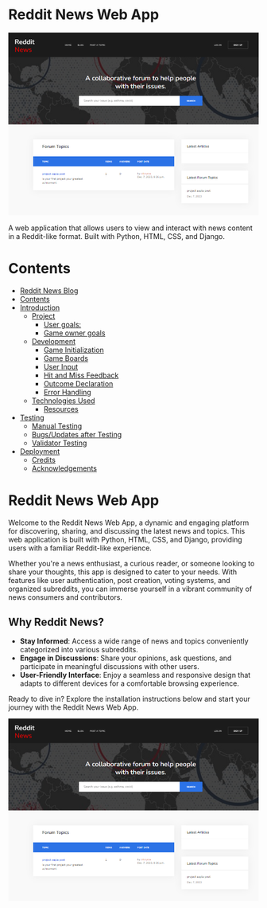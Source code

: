 # Reddit News Web App

![image of Reddit News Blog](Redditnewsblog.png)

A web application that allows users to view and interact with news content in a Reddit-like format. Built with Python, HTML, CSS, and Django.

# Contents

- [Reddit News Blog](#Reddit-News-Blog)
- [Contents](#contents)
- [Introduction](#introduction)
  - [Project](#project)
    - [User goals:](#user-goals)
    - [Game owner goals](#game-owner-goals)
  - [Development](#development)
    - [Game Initialization](#game-initialization)
    - [Game Boards](#game-boards)
    - [User Input](#user-input)
    - [Hit and Miss Feedback](#hit-and-miss-feedback)
    - [Outcome Declaration](#outcome-declaration)
    - [Error Handling](#error-handling)
  - [Technologies Used](#technologies-used)
    - [Resources](#resources)
- [Testing](#testing)
  - [Manual Testing](#manual-testing)
  - [Bugs/Updates after Testing](#bugsupdates-after-testing)
  - [Validator Testing](#validator-testing)
- [Deployment](#deployment)
  - [Credits](#credits)
  - [Acknowledgements](#acknowledgements)

# Reddit News Web App

Welcome to the Reddit News Web App, a dynamic and engaging platform for discovering, sharing, and discussing the latest news and topics. This web application is built with Python, HTML, CSS, and Django, providing users with a familiar Reddit-like experience.

Whether you're a news enthusiast, a curious reader, or someone looking to share your thoughts, this app is designed to cater to your needs. With features like user authentication, post creation, voting systems, and organized subreddits, you can immerse yourself in a vibrant community of news consumers and contributors.

## Why Reddit News?

- **Stay Informed**: Access a wide range of news and topics conveniently categorized into various subreddits.
- **Engage in Discussions**: Share your opinions, ask questions, and participate in meaningful discussions with other users.
- **User-Friendly Interface**: Enjoy a seamless and responsive design that adapts to different devices for a comfortable browsing experience.

Ready to dive in? Explore the installation instructions below and start your journey with the Reddit News Web App.

![Reddit News](Redditnewsblog.png)
